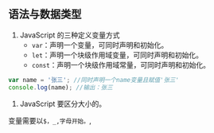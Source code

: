 ## 语法与数据类型

1. JavaScript 的三种定义变量方式
    * `var`：声明一个变量，可同时声明和初始化。
    * `let`：声明一个块级作用域变量，可同时声明和初始化。
    * `const`：声明一个块级作用域常量，可同时声明和初始化。
```js
var name = '张三'; //同时声明一个name变量且赋值'张三'
console.log(name); //输出：张三
```
1. JavaScript 要区分大小的。

变量需要以`$，_,字母开始。`,